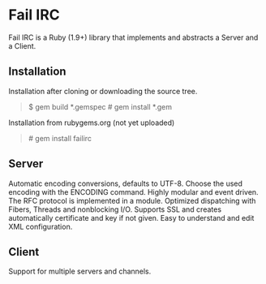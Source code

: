 Fail IRC
======

Fail IRC is a Ruby (1.9+) library that implements and abstracts a Server and a Client.

Installation
------
Installation after cloning or downloading the source tree.

> $ gem build *.gemspec
> \# gem install *.gem

Installation from rubygems.org (not yet uploaded)
> \# gem install failirc

Server
------
Automatic encoding conversions, defaults to UTF-8. Choose the used encoding with the ENCODING command.
Highly modular and event driven. The RFC protocol is implemented in a module.
Optimized dispatching with Fibers, Threads and nonblocking I/O.
Supports SSL and creates automatically certificate and key if not given.
Easy to understand and edit XML configuration.

Client
------
Support for multiple servers and channels.
